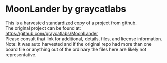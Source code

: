 
# MoonLander by graycatlabs  
This is a harvested standardized copy of a project from github.  
The original project can be found at:  
https://github.com/graycatlabs/MoonLander  
Please consult that link for additional, details, files, and license information.  
Note: It was auto harvested and if the original repo had more than one board file or anything out of the ordinary the files here are likely not representative.  
    